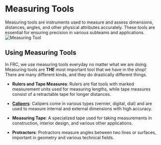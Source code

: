 # Measuring Tools
Measuring tools are instruments used to measure and assess dimensions, distances, angles, and other physical attributes accurately. These tools are essential for ensuring precision in various subteams and applications.
![Measuring Tool](https://cdn.discordapp.com/attachments/898001388288741426/1145752636717531267/measuring-tools-vector-15992682.png)
## Using Measuring Tools
In FRC, we use measuring tools everyday no matter what we are doing. Measuring tools are **THE** most important tool that we have in the shop! There are many different kinds, and they do drastically different things.
- **Rulers and Tape Measures**: Rulers are flat tools with marked measurement units used for measuring lengths, while tape measures consist of a retractable tape for longer distances.

- **[Calipers](calipers.md)**: Calipers come in various types (vernier, digital, dial) and are used to measure internal and external dimensions with high accuracy.

- **Measuring Tape**: A specialized tape used for taking measurements in construction, interior design, and various other applications.

- **Protractors**: Protractors measure angles between two lines or surfaces, important in geometry and various technical fields.